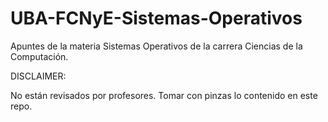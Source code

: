 # UBA-FCNyE-Sistemas-Operativos

Apuntes de la materia Sistemas Operativos de la carrera Ciencias de la Computación.


DISCLAIMER:

No están revisados por profesores. Tomar con pinzas lo contenido en este repo.


